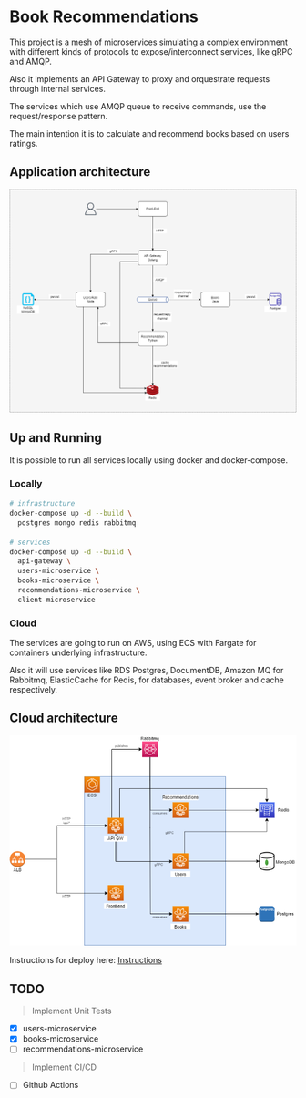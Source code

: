 # Book Recommendations

This project is a mesh of microservices simulating a complex environment with different kinds of protocols to expose/interconnect services, like gRPC and AMQP.

Also it implements an API Gateway to proxy and orquestrate requests through internal services.

The services which use AMQP queue to receive commands, use the request/response pattern.

The main intention it is to calculate and recommend books based on users ratings.

## Application architecture
![Architecture](./architecture/book-recommendations.drawio.png)

## Up and Running

It is possible to run all services locally using docker and docker-compose.

### Locally

```bash
# infrastructure
docker-compose up -d --build \
  postgres mongo redis rabbitmq

# services
docker-compose up -d --build \
  api-gateway \
  users-microservice \
  books-microservice \
  recommendations-microservice \
  client-microservice
```

### Cloud

The services are going to run on AWS, using ECS with Fargate for containers underlying infrastructure.

Also it will use services like RDS Postgres, DocumentDB, Amazon MQ for Rabbitmq, ElasticCache for Redis, for databases, event broker and cache respectively.

## Cloud architecture
![Architecture](./architecture/book-recommendations-infra.drawio.png)

Instructions for deploy here: [Instructions](./infrastructure/README.md)

## TODO

> Implement Unit Tests

- [x] users-microservice
- [x] books-microservice
- [ ] recommendations-microservice

> Implement CI/CD

- [ ] Github Actions
